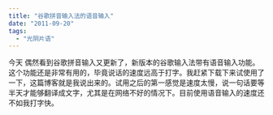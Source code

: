 ```yaml
---
title: "谷歌拼音输入法的语音输入"
date: "2011-09-20"
tags: 
  - "光阴片语"
---
```


今天 偶然看到谷歌拼音输入又更新了，新版本的谷歌输入法带有语音输入功能。这个功能还是非常有用的，毕竟说话的速度远高于打字。我赶紧下载下来试使用了一下，这篇博客就是我说出来的。试用之后的第一感觉是速度太慢，说一句话要等半天才能够翻译成文字，尤其是在网络不好的情况下。目前使用语音输入的速度还不如我打字快。
